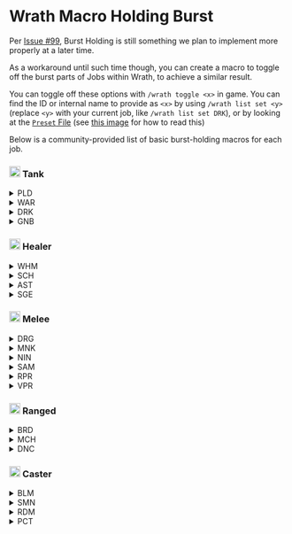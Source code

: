 # Wrath Macro Holding Burst

Per [Issue #99](https://github.com/PunishXIV/WrathCombo/issues/99), Burst Holding is still something we plan to implement more properly at a later time.

As a workaround until such time though, you can create a macro to toggle off the burst parts of Jobs within Wrath, to achieve a similar result.

You can toggle off these options with `/wrath toggle <x>` in game.
You can find the ID or internal name to provide as `<x>` by using `/wrath list set <y>` (replace `<y>` with your current job, like `/wrath list set DRK`), or by looking at the [`Preset` File](https://github.com/PunishXIV/WrathCombo/blob/main/WrathCombo/Combos/Preset.cs) (see [this image](https://i.imgur.com/LsJ06DW.png) for how to read this)

Below is a community-provided list of basic burst-holding macros for each job.

### <img src="https://ffxiv.gamerescape.com/w/images/6/6b/Tank_Icon_1.png" width="20px" height="20px" /> Tank
<details>
<summary>PLD</summary>

```
/wrath toggle 11003
/wrath toggle 11016
/wrath toggle 11010
/wrath toggle 11019
```

</details>
<details>
<summary>WAR</summary>

```
/wrath toggle 18003
/wrath toggle 18019
/wrath toggle 18007
/wrath toggle 18018
```

</details>
<details>
<summary>DRK</summary>

```
/wrath toggle 5015
/wrath toggle 5054
/wrath toggle 5016
/wrath toggle 5055
/wrath toggle 5018
/wrath toggle 5057
```

</details>
<details>
<summary>GNB</summary>

```
/wrath toggle 7008
/wrath toggle 7201
/wrath toggle 7011
/wrath toggle 7204
```

</details>

### <img src="https://ffxiv.gamerescape.com/w/images/d/d6/Healer_Icon_1.png" width="20px" height="20px" /> Healer

<details>
<summary>WHM</summary>

```
/wrath toggle 19008
/wrath toggle 19195
```

</details>
<details>
<summary>SCH</summary>

```
/wrath toggle 16003
/wrath toggle 16054
```

</details>
<details>
<summary>AST</summary>

```
/wrath toggle 1043
/wrath toggle 1016
```

</details>
<details>
<summary>SGE</summary>

```
/wrath toggle 14051
/wrath toggle 14010
/wrath toggle 14008
/wrath toggle 14005
```

</details>

### <img src="https://ffxiv.gamerescape.com/w/images/2/29/Melee_DPS_Icon_1.png" width="20px" height="20px" /> Melee
<details>
<summary>DRG</summary>

```
/wrath toggle 6103
/wrath toggle 6104
/wrath toggle 6203
/wrath toggle 6204
/wrath toggle 6107
/wrath toggle 6207
/wrath toggle 6106
/wrath toggle 6206
```

</details>
<details>
<summary>MNK</summary>

```
/wrath toggle 9009
/wrath toggle 9030
/wrath toggle 9032
/wrath toggle 9011
```

</details>
<details>
<summary>NIN</summary>

```
/wrath toggle 10006
/wrath toggle 10007
/wrath toggle 10022
/wrath toggle 10023
```

</details>
<details>
<summary>SAM</summary>

```
/wrath toggle 15012
/wrath toggle 15108
/wrath toggle 15018
/wrath toggle 15114
```

</details>
<details>
<summary>RPR</summary>

```
/wrath toggle 12009
/wrath toggle 12108
/wrath toggle 12006
/wrath toggle 12105
```

</details>
<details>
<summary>VPR</summary>

```
/wrath toggle 30005
/wrath toggle 30011
/wrath toggle 30104
/wrath toggle 30110
/wrath toggle 30112
```

</details>

### <img src="https://ffxiv.gamerescape.com/w/images/3/3d/Physical_Ranged_DPS_Icon_1.png" width="20px" height="20px" /> Ranged
<details>
<summary>BRD</summary>

```
/wrath toggle 3017
/wrath toggle 3032
```

</details>
<details>
<summary>MCH</summary>

```
/wrath toggle 8110
/wrath toggle 8108
/wrath toggle 8107
/wrath toggle 8103
/wrath toggle 8102
/wrath toggle 8112
```

</details>
<details>
<summary>DNC</summary>

```
/wrath toggle 4015
/wrath toggle 4018
/wrath toggle 4028
/wrath toggle 4021
/wrath toggle 4022
/wrath toggle 4046
/wrath toggle 4047
/wrath toggle 4055
/wrath toggle 4048
/wrath toggle 4049
/wrath toggle 4052
```

</details>

### <img src="https://ffxiv.gamerescape.com/w/images/6/65/Magic_Ranged_DPS_Icon_1.png" width="20px" height="20px" /> Caster
<details>
<summary>BLM</summary>

```
/wrath toggle 2103
/wrath toggle 2202
/wrath toggle 2102
/wrath toggle 2201
```

</details>
<details>
<summary>SMN</summary>

```
/wrath toggle 17053
/wrath toggle 17017
/wrath toggle 17020
/wrath toggle 17061
```

</details>
<details>
<summary>RDM</summary>

```
/wrath toggle 13010
/wrath toggle 13207
/wrath toggle 13011
/wrath toggle 13208
```

</details>
<details>
<summary>PCT</summary>

```
/wrath toggle 20021
/wrath toggle 20054
/wrath toggle 20027
/wrath toggle 20060
```

</details>
